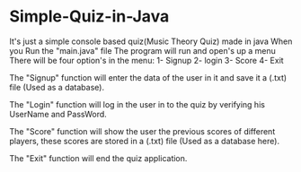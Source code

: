 # Simple-Quiz-in-Java
It's just a simple console based quiz(Music Theory Quiz) made in java
When you Run the "main.java" file
The program will run and open's up a menu
There will be four option's in the menu:
1- Signup
2- login
3- Score
4- Exit

The "Signup" function will enter the data of the user in it and save it a (.txt) file (Used as a database).

The "Login" function will log in the user in to the quiz by verifying his UserName and PassWord.

The "Score" function will show the user the previous scores of different players, these scores are stored in a (.txt) file (Used as a database here).

The "Exit" function will end the quiz application. 
